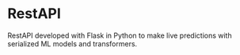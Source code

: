 # RestAPI
RestAPI developed with Flask in Python to make live predictions with serialized ML models and transformers.
